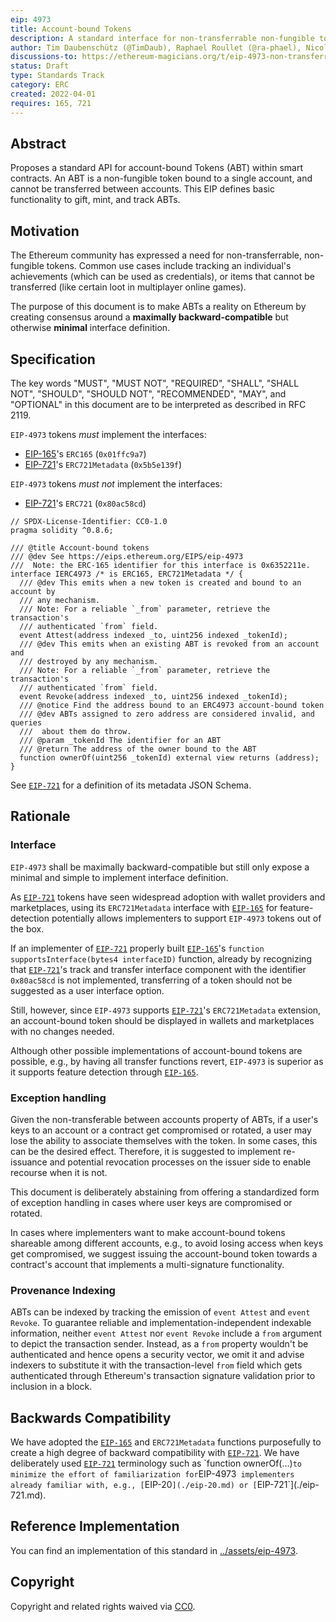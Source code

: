 ```yaml
---
eip: 4973
title: Account-bound Tokens
description: A standard interface for non-transferrable non-fungible tokens, also known as "account-bound" or "soulbound tokens" or "badges".
author: Tim Daubenschütz (@TimDaub), Raphael Roullet (@ra-phael), Nicola Greco (@nicola)
discussions-to: https://ethereum-magicians.org/t/eip-4973-non-transferrable-non-fungible-tokens-soulbound-tokens-or-badges/8825
status: Draft
type: Standards Track
category: ERC
created: 2022-04-01
requires: 165, 721
---
```


## Abstract

Proposes a standard API for account-bound Tokens (ABT) within smart contracts. An ABT is a non-fungible token bound to a single account, and cannot be transferred between accounts. This EIP defines basic functionality to gift, mint, and track ABTs.

## Motivation

The Ethereum community has expressed a need for non-transferrable, non-fungible tokens. Common use cases include tracking an individual's achievements (which can be used as credentials), or items that cannot be transferred (like certain loot in multiplayer online games).

The purpose of this document is to make ABTs a reality on Ethereum by creating consensus around a **maximally backward-compatible** but otherwise **minimal** interface definition.

## Specification

The key words "MUST", "MUST NOT", "REQUIRED", "SHALL", "SHALL NOT", "SHOULD", "SHOULD NOT", "RECOMMENDED", "MAY", and "OPTIONAL" in this document are to be interpreted as described in RFC 2119.

`EIP-4973` tokens _must_ implement the interfaces:

- [EIP-165](./eip-165.md)'s `ERC165` (`0x01ffc9a7`)
- [EIP-721](./eip-721.md)'s `ERC721Metadata` (`0x5b5e139f`)

`EIP-4973` tokens _must not_ implement the interfaces:

- [EIP-721](./eip-721.md)'s `ERC721` (`0x80ac58cd`)

```solidity
// SPDX-License-Identifier: CC0-1.0
pragma solidity ^0.8.6;

/// @title Account-bound tokens
/// @dev See https://eips.ethereum.org/EIPS/eip-4973
///  Note: the ERC-165 identifier for this interface is 0x6352211e.
interface IERC4973 /* is ERC165, ERC721Metadata */ {
  /// @dev This emits when a new token is created and bound to an account by
  /// any mechanism.
  /// Note: For a reliable `_from` parameter, retrieve the transaction's
  /// authenticated `from` field.
  event Attest(address indexed _to, uint256 indexed _tokenId);
  /// @dev This emits when an existing ABT is revoked from an account and
  /// destroyed by any mechanism.
  /// Note: For a reliable `_from` parameter, retrieve the transaction's
  /// authenticated `from` field.
  event Revoke(address indexed _to, uint256 indexed _tokenId);
  /// @notice Find the address bound to an ERC4973 account-bound token
  /// @dev ABTs assigned to zero address are considered invalid, and queries
  ///  about them do throw.
  /// @param _tokenId The identifier for an ABT
  /// @return The address of the owner bound to the ABT
  function ownerOf(uint256 _tokenId) external view returns (address);
}
```

See [`EIP-721`](./eip-721.md) for a definition of its metadata JSON Schema.

## Rationale

### Interface

`EIP-4973` shall be maximally backward-compatible but still only expose a minimal and simple to implement interface definition.

As [`EIP-721`](./eip-721.md) tokens have seen widespread adoption with wallet providers and marketplaces, using its `ERC721Metadata` interface with [`EIP-165`](./eip-165.md) for feature-detection potentially allows implementers to support `EIP-4973` tokens out of the box.

If an implementer of [`EIP-721`](./eip-721.md) properly built [`EIP-165`](./eip-165.md)'s `function supportsInterface(bytes4 interfaceID)` function, already by recognizing that [`EIP-721`](./eip-721.md)'s track and transfer interface component with the identifier `0x80ac58cd` is not implemented, transferring of a token should not be suggested as a user interface option.

Still, however, since `EIP-4973` supports [`EIP-721`](./eip-721.md)'s `ERC721Metadata` extension, an account-bound token should be displayed in wallets and marketplaces with no changes needed.

Although other possible implementations of account-bound tokens are possible, e.g., by having all transfer functions revert, `EIP-4973` is superior as it supports feature detection through [`EIP-165`](./eip-165.md).

### Exception handling

Given the non-transferable between accounts property of ABTs, if a user's keys to an account or a contract get compromised or rotated, a user may lose the ability to associate themselves with the token. In some cases, this can be the desired effect. Therefore, it is suggested to implement re-issuance and potential revocation processes on the issuer side to enable recourse when it is not.

This document is deliberately abstaining from offering a standardized form of exception handling in cases where user keys are compromised or rotated.

In cases where implementers want to make account-bound tokens shareable among different accounts, e.g., to avoid losing access when keys get compromised, we suggest issuing the account-bound token towards a contract's account that implements a multi-signature functionality.

### Provenance Indexing

ABTs can be indexed by tracking the emission of `event Attest` and `event Revoke`. To guarantee reliable and implementation-independent indexable information, neither `event Attest` nor `event Revoke` include a `from` argument to depict the transaction sender. Instead, as a `from` property wouldn't be authenticated and hence opens a security vector, we omit it and advise indexers to substitute it with the transaction-level `from` field which gets authenticated through Ethereum's transaction signature validation prior to inclusion in a block.

## Backwards Compatibility

We have adopted the [`EIP-165`](./eip-165.md) and `ERC721Metadata` functions purposefully to create a high degree of backward compatibility with [`EIP-721`](./eip-721.md). We have deliberately used [`EIP-721`](./eip-721.md`) terminology such as `function ownerOf(...)` to minimize the effort of familiarization for `EIP-4973` implementers already familiar with, e.g., [`EIP-20`](./eip-20.md) or [`EIP-721`](./eip-721.md).

## Reference Implementation

You can find an implementation of this standard in [../assets/eip-4973](../assets/eip-4973/src/ERC4973.sol).

## Copyright

Copyright and related rights waived via [CC0](https://creativecommons.org/publicdomain/zero/1.0/).
